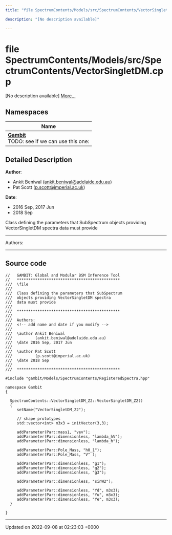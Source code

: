 ```yaml
---
title: "file SpectrumContents/Models/src/SpectrumContents/VectorSingletDM.cpp"

description: "[No description available]"

---
```


# file SpectrumContents/Models/src/SpectrumContents/VectorSingletDM.cpp

[No description available] [More...](#detailed-description)

## Namespaces

| Name           |
| -------------- |
| **[Gambit](/documentation/code/namespaces/namespacegambit/)** <br>TODO: see if we can use this one:  |

## Detailed Description


**Author**: 

  * Ankit Beniwal ([ankit.beniwal@adelaide.edu.au](mailto:ankit.beniwal@adelaide.edu.au)) 
  * Pat Scott ([p.scott@imperial.ac.uk](mailto:p.scott@imperial.ac.uk)) 


**Date**: 

  * 2016 Sep, 2017 Jun
  * 2018 Sep


Class defining the parameters that SubSpectrum objects providing VectorSingletDM spectra data must provide



------------------

Authors:



------------------




## Source code

```
//   GAMBIT: Global and Modular BSM Inference Tool
//   *********************************************
///  \file
///
///  Class defining the parameters that SubSpectrum
///  objects providing VectorSingletDM spectra
///  data must provide
///
///  *********************************************
///
///  Authors:
///  <!-- add name and date if you modify -->
///
///  \author Ankit Beniwal
///          (ankit.beniwal@adelaide.edu.au)
///  \date 2016 Sep, 2017 Jun
///
///  \author Pat Scott
///          (p.scott@imperial.ac.uk)
///  \date 2018 Sep
///
///  *********************************************

#include "gambit/Models/SpectrumContents/RegisteredSpectra.hpp"

namespace Gambit
{

  SpectrumContents::VectorSingletDM_Z2::VectorSingletDM_Z2()
  {
     setName("VectorSingletDM_Z2");

     // shape prototypes
     std::vector<int> m3x3 = initVector(3,3);

     addParameter(Par::mass1, "vev");
     addParameter(Par::dimensionless, "lambda_hV");
     addParameter(Par::dimensionless, "lambda_h");

     addParameter(Par::Pole_Mass, "h0_1");
     addParameter(Par::Pole_Mass, "V" );

     addParameter(Par::dimensionless, "g1");
     addParameter(Par::dimensionless, "g2");
     addParameter(Par::dimensionless, "g3");

     addParameter(Par::dimensionless, "sinW2");

     addParameter(Par::dimensionless, "Yd", m3x3);
     addParameter(Par::dimensionless, "Yu", m3x3);
     addParameter(Par::dimensionless, "Ye", m3x3);
  }

}
```


-------------------------------

Updated on 2022-09-08 at 02:23:03 +0000
